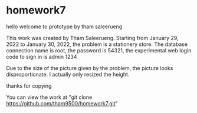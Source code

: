 # homework7
hello welcome to prototype by tham saleerueng

This work was created by Tham Saleerueng. Starting from January 29, 2022 to January 30, 2022, the problem is a stationery store. The database connection name is root, the password is 54321, the experimental web login code to sign in is admin 1234

Due to the size of the picture given by the problem, the picture looks disproportionate. I actually only resized the height.

thanks for copying

You can view the work at "git clone https://github.com/tham9500/homework7.git"